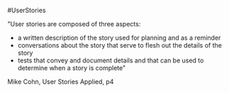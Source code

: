#UserStories

"User stories are composed of three aspects:
- a written description of the story used for planning and as a reminder
- conversations about the story that serve to flesh out the details of the story
- tests that convey and document details and that can be used to determine when a story is complete"

Mike Cohn, User Stories Applied, p4